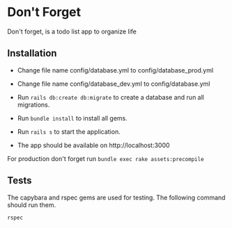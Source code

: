 # Don't Forget

Don't forget, is a todo list app to organize life

## Installation

* Change file name config/database.yml to config/database_prod.yml

* Change file name config/database_dev.yml to config/database.yml

* Run ```rails db:create db:migrate``` to create a database and run all migrations.

* Run ```bundle install``` to install all gems.

* Run ```rails s``` to start the application.

* The app should be available on http://localhost:3000

For production don't forget run ```bundle exec rake assets:precompile```

## Tests

The capybara and rspec gems are used for testing. The following command should run them.

```
rspec
```

